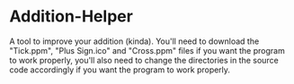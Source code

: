 # Addition-Helper
A tool to improve your addition (kinda). You'll need to download the "Tick.ppm", "Plus Sign.ico" and "Cross.ppm" files if you want the program to work properly, you'll also need to change the directories in the source code accordingly if you want the program to work properly.
